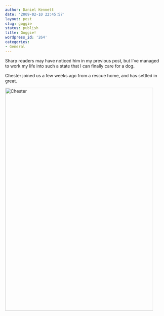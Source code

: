 ```yaml
---
author: Daniel Kennett
date: '2009-02-10 22:45:57'
layout: post
slug: goggie
status: publish
title: Goggie!
wordpress_id: '264'
categories:
- General
---
```


Sharp readers may have noticed him in my previous post, but I've managed to work my life into such a state that I can finally care for a dog.

Chester joined us a few weeks ago from a rescue home, and has settled in great.

<img src="http://danielkennett.org/pictures/for_posts/2009/02/img_4465.jpg" alt="Chester" title="Chester" width="479" height="720" class="aligncenter size-full wp-image-265" />

